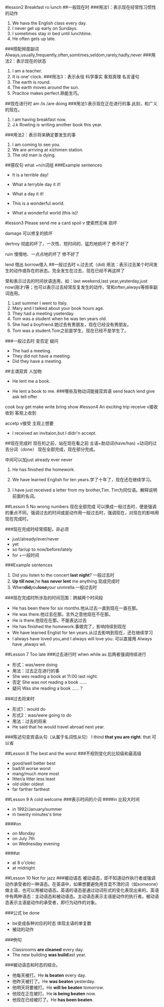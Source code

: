 #lesson2 Breakfast ro lunch
##一般现在时
###用法1：表示现在经常性习惯性的动作
1. We hava the English class every day.
2. I never get up early on Sundays.
3. I sometimes stay in bed until lunchtime.
4. He often gets up late.

###搭配频度副词
Always,usually,frequently,often,somtimes,seldom,rarely,hadly,never
###用法2：表示现在的状态
1. I am a teacher.
2.  It is one’ clock.
###用法3：表示永恒 科学事实 客观真理 名言谨句
1. The earth is round.
2. The earth moves around the sun.
3. Pracitce makes perfect.熟能生巧。

##现在进行时
am /is /are doing
###用法1:表示现在正在进行的事.此刻，和广义的现在。
1. I am having breakfast now.
2. J.k Rowling is writing another book this year.

###用法2：表示将来确定要发生的事
1. I am coming to see you.
2. We are arriving at xizhimen station.
3. The old man is dying.

##感叹句 what +n/n词组
###Example sentences

* It is a terrible day!

* What a terryble day it it!

* What a day it it!

* This is a wonderful world.

* What a wonderful world (this is)!

#lesson3 Please send me a card
spoil v 使索然无味 损坏

damage 可以修复的损坏

dertroy 彻底的坏了，一次性、短时间的、猛烈地损坏了 修不好了

ruin 慢慢地、一点点地的坏了 修不好了

lend 借出 borrow借入
##一般过去时 v.过去式（did)
用法：表示过去某个时间发生的动作或存在的状态。完全发生在过去，现在已经不再这样了

常和表示过去的时间状语连用，如：last weekend,last year,yesterday,just now(刚才)等；也可以表示过去经常反复发生的动作，常和often,always等频率副词连用。

1. Last summer I went to Italy.
2. Mary and I talked about your book hours age.
3. They had a meeting yseterday.
4. Tom was a student when he was ten years old.
5. She had a boyfriend.她过去有男朋友，现在已经没有男朋友。
6. Tom was a student.Tom之前是学生，现在已经不是学生了。

###一般过去时 变否定 疑问
* The had a meeting.
* They did not have a meeting.
* Did they have a meeting.

##主谓双宾 人加物
* He lent me a book.

* He lent a book to me.
###哪些及物动词能接双宾语
send teach lend give ask tell offer

cook buy get make write bring show
#lesson4 An exciting trip
receive v接收 收到 客观上收到

accetp v接受 主观上想要

* I received an invitaion,but I didn'n accept.

##现在完成时 现在的之前，站在现在看之前
主语+助动词(have/has) +动词的过去分词（done）
现在全部完成，现在部分完成。

中间可以加just already ever never

1. He has finished the homework. 

2. We have learned English for ten years.学了十年了，现在还在继续学习。
3. I have just received a letter from my brother,Tim. Tim为同位语。解释说明前面的名词。

##Lesson 5 No wrong numbers
现在全部完成 可以换成一般过去时，便是强调的重点不同，强调过去的时间或是动作用一般过去时，强调现在，对现在的影响用现在完成时。

###现在完成时经常搭配，非必须
* just/already/ever/never
* yet
* so far/up to now/before/lately
* for +一段时间

###Example sentences

1. Did you listen to the concert **last night**? 一般过去时
2. **Up till now**,he **has never lent** me anything.现成完成时
3. When**did**you**lose**your unmrella.一般过去时

###现在完成时所涉及的时间范围：跨越两个时间段
* He has been there for six months.他从过去一直到现在一直在那。
* He was there.他过去在那。言外之意他现在不在那。
* He is there.他现在在那。不能表达过去
* He has finished the homework.事做完了，影响持续到现在
* We have learned Englist for ten years.从过去影响到现在，还在继续学习
* I always have loved you,and I always will love you. 可以直接用 Always have ,always wil.

##Lesson 7 Too late
###过去进行时 when while as 后两者强调持续进行
* 形式：was/were doing
* 用法：过去正在进行的事
* She wes reading a book at 11:00 last night.
* 否定 She was not reading a book ……
* 疑问 Was she reading a book ……？

###过去将来时
* 形式1：would do
* 形式2：was/were going to do
* 用法：过去的将来
* He said that he would travel abroad next year. 

###陈述句变宾语从句（从属于名词性从句）
I thind **that you are right**. that 可以省

##Lesson 8 The best and the worst
###不规则变化的比较级和最高级
* good/well better best
* bad/ill worse worst
* mang/much more most
* litter/a litter less least
* old older oldest
* far farther farthest

##Lesson 9 A cold welcome
###表示时间的介词
####in 比较大时间
* in 1992/January/summer
* in twenty minutes's time

####on
* on Monday
* on July 7th
* on Wednesday evening

####at
* at 8 o'clokc
* at midnight

##Lesson 10 Not for jazz
###被动语态
被动语态，即不知道动作执行者或强调动作承受者的一种语态。在英语中，如果想要避免用含混不清的词（如someone）做主语，也可以用被动语态。英语的语态是通过动词形式的变化表现出来的。英语中有两种语态：主动语态和被动语态。主动语态表示主语是动作的执行者。被动语态表示主语是动作的承受者，即行为动作的对象。

###公式 be done
* be变成各种对应的时态 体现主语的单复数
* 被动的动作

###例句
* Classrooms **are cleaned** every day.
* The new building **was build**last year.

###被动语态和时态的结合。
* 他每天被打。He **is beaten** every day.
* 他昨天被打了。He **was beaten** yesterday.
* 他明天将要被打。He **will be beaten** tomorrow.
* 他现在正在被打。He **is being beaten** now.
* 他现在已经被打了。He **has been beaten**.

###





